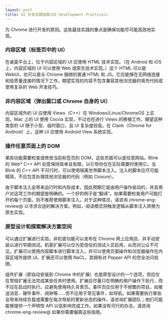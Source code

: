 ```yaml
---
layout: post
title: UI 开发实践指南(UI Development Practices)
---
```


为 Chrome 进行开发的原则。这些最佳实践的重点是确保功能尽可能高效地实现。

### 内容区域（标签页中的 UI）
在桌面平台上，位于内容区域的 UI 应使用 HTML 技术实现。（在 Android 和 iOS 上，内容区域的 UI 可以使用 Web 或原生技术实现。）这个 HTML 可以是 WebUI，也可以是与 Chrome 捆绑的普通 HTML 和 JS。它应能够在无网络连接和低质量连接的情况下工作。期望实现的内容不包含兼容其他浏览器的填充代码或使用复杂的 Web 开发技巧。

### 非内容区域（弹出窗口或 Chrome 自身的 UI）
内容区域外的 UI 应使用 Views（C++）在 Windows/Linux/ChromeOS 上实现。Mac 上的 UI 使用 Cocoa 实现，不过也在进行 Views 的移植工作。期望这种类型的 UI 限于小型、临时窗口，且 UI 复杂度较低。在 Clank（Chrome for Android）上，这种 UI 应使用 Android View 系统实现。

### 操作任意页面上的 DOM
某些功能需要检查或修改当前标签页的 DOM，这些页面可以是任意网站。Blink 的 Web* C++ API 刻意保持简单且有限，以引导你仅在实际需要时使用它。当 Blink 的 C++ API 不可行时，可以使用隔离世界脚本注入。注入的脚本应尽可能精简，不应包含处理其他浏览器的代码（例如 Closure）。

由于脚本注入会带来运行时和内存成本，因此预期它是由用户操作驱动的，并且用户对这项工作的期望是明确的。一个好的例子是“翻译”。如果需要检查用户可能打开的每个页面，则不推荐使用脚本注入。对于这种情况，请咨询 chrome-eng-review@ 以寻求合适的解决方案。例如，阅读模式将触发逻辑从脚本注入转换为原生实现。

### 原型设计和探索解决方案空间
可以通过扩展进行实验。非机密功能可以发布在 Chrome 网上应用店，并手动安装以进行早期测试。机密扩展可以仅为受信任的测试人员启用，从而对公众不可见。扩展可以使用内容脚本进行脚本注入，并可以使用页面操作和浏览器操作在内容区域外提供 UI。扩展还可以使用 NaCL，其拥有对 Pepper API 的完全访问权限。

组件扩展（即自动安装到 Chrome 中的扩展）也是原型设计的一个选项，但应仅在常规扩展无法完成某些任务时使用。扩展应尽量只在明确的用户操作下执行，而不应在启动时执行。应避免使用持久背景页。事件页应仅用于不频繁的项目，如推送消息、硬件事件、闹钟等……但不应用于常见事件，如导航。如果需要执行某些会带来持续负载或需要在每次导航时更新状态的操作，请咨询扩展团队；他们可能能够提供一个声明性 API 以低影响完成工作。如果没有可行的办法，请咨询 chrome-eng-review@ 如果你需要偏离这些指南。
